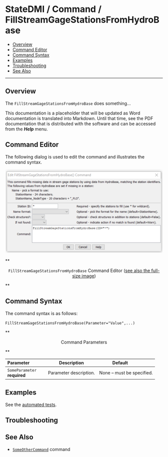 # StateDMI / Command / FillStreamGageStationsFromHydroBase #

* [Overview](#overview)
* [Command Editor](#command-editor)
* [Command Syntax](#command-syntax)
* [Examples](#examples)
* [Troubleshooting](#troubleshooting)
* [See Also](#see-also)

-------------------------

## Overview ##

The `FillStreamGageStationsFromHydroBase` does something...

This documentation is a placeholder that will be updated as Word documentation is translated into Markdown.
Until that time, see the PDF documentation that is distributed with the software and can be accessed
from the ***Help*** menu.

## Command Editor ##

The following dialog is used to edit the command and illustrates the command syntax.

![FillStreamGageStationsFromHydroBase](FillStreamGageStationsFromHydroBase.png)

**<p style="text-align: center;">
`FillStreamGageStationsFromHydroBase` Command Editor (<a href="../FillStreamGageStationsFromHydroBase.png">see also the full-size image</a>)
</p>**

## Command Syntax ##

The command syntax is as follows:

```text
FillStreamGageStationsFromHydroBase(Parameter="Value",...)
```
**<p style="text-align: center;">
Command Parameters
</p>**

| **Parameter**&nbsp;&nbsp;&nbsp;&nbsp;&nbsp;&nbsp;&nbsp;&nbsp;&nbsp;&nbsp;&nbsp;&nbsp; | **Description** | **Default**&nbsp;&nbsp;&nbsp;&nbsp;&nbsp;&nbsp;&nbsp;&nbsp;&nbsp;&nbsp; |
| --------------|-----------------|----------------- |
|`SomeParameter`<br>**required**|Parameter description.|None – must be specified.|

## Examples ##

See the [automated tests](https://github.com/OpenWaterFoundation/cdss-app-statedmi-main/tree/master/test/regression/commands/FillStreamGageStationsFromHydroBase).

## Troubleshooting ##

## See Also ##

* [`SomeOtherCommand`](../SomeOtherCommand/SomeOtherCommand) command
